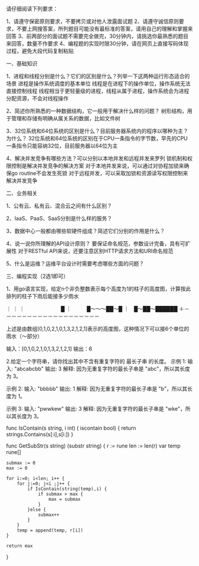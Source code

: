 请仔细阅读下列要求：

1、请遵守保密原则要求，不要拷贝或对他人泄露面试题
2、请遵守诚信原则要求，不要上网搜答案，所列题目可能没有最标准的答案，请用自己的理解和掌握来回答
3、前两部分的面试题不需要完全做完，30分钟内，请挑选你最熟悉的题目来回答，数量不作要求
4、编程题的实现时限30分钟，请在网页上直接写码体现过程，避免大段代码复制粘贴

一、基础知识

1、进程和线程分别是什么？它们的区别是什么？列举一下这两种运行形态适合的场景
进程是操作系统调度的基本单位
线程是在进程下的操作单位，操作系统无法直接控制线程
线程相当于更轻量级的进程，线程从属于进程，操作系统会为进程分配资源，不会对线程操作

2、简述你所熟悉的一种数据结构，它一般用于解决什么样的问题？
树形结构，用于管理和存储有明确从属关系的数据，比如文件树

3、32位系统和64位系统的区别是什么？目前服务器系统内的程序以哪种为主？为什么？
32位系统和64位系统的区别在于CPU一条指令的字节数，早先的CPU一条指令只能容纳32位，目前服务器以64位为主

4、解决并发竞争有哪些方法？可以分别以本地并发和远程并发来罗列
锁机制和权限控制是解决并发竞争的解决方案
对于本地并发来说，可以通过对协程加锁来确保go routine不会发生死锁
对于远程并发，可以采取加锁和资源读写权限控制来解决并发竞争


二、业务相关

1、公有云、私有云、混合云之间有什么区别？


2、IaaS、PaaS、SaaS分别是什么样的服务？

3、数据中心一般都由哪些软硬件组成？简述它们分别的作用是什么？

4、说一说你所理解的API设计原则？
要保证命名规范，参数设计完备，具有可扩展性
对于RESTful API来说，还要注意区别HTTP请求方法和URI命名规范

5、什么是运维？运维平台设计时需要考虑哪些方面的问题？



三、编程实现（2选1即可）

1、用go语言实现，给定n个非负整数表示每个高度为1的柱子的高度图，计算按此排列的柱子下雨后能接多少雨水

｜
｜
｜　　　　　　　█
｜　　　█～～～██～█
｜　█～██～██████
＋－－－－－－－－－－－－－－－－－－－

上述是由数组[0,1,0,2,1,0,1,3,2,1,2,1]表示的高度图，这种情况下可以接6个单位的雨水（～部分）

输入：[0,1,0,2,1,0,1,3,2,1,2,1]
输出：6




2.给定一个字符串，请你找出其中不含有重复字符的 最长子串 的长度。
示例 1:
输入: "abcabcbb"
输出: 3 
解释: 因为无重复字符的最长子串是 "abc"，所以其长度为 3。

示例 2:
输入: "bbbbb"
输出: 1
解释: 因为无重复字符的最长子串是 "b"，所以其长度为 1。

示例 3:
输入: "pwwkew"
输出: 3
解释: 因为无重复字符的最长子串是 "wke"，所以其长度为 3。

func IsContain(s string, i int) ( iscontain bool) {
	return strings.Contains(s[:i],s[i:])
}

func GetSubStr(s string) (substr string) {
    r := rune[](s)
    len := len(r)
    var temp rune[]
    
    submax := 0
    max := 0
    
    for i:=0; i<len; i++ {
    	for j:=0; j<i ;j++ {
        	if IsContain(string(temp),i) {
                if submax > max {
                	max = submax
                }
            }else {
            	submax++
            }
        }
        temp = append(temp, r[i])
    }
    
    return max
}